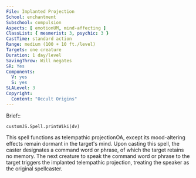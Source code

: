 ```yaml
---
File: Implanted Projection
School: enchantment
Subschool: compulsion
Aspects: [ emotionUM, mind-affecting ]
ClassList: { mesmerist: 3, psychic: 3 }
CastTime: standard action
Range: medium (100 + 10 ft./level)
Targets: one creature
Duration: 1 day/level
SavingThrow: Will negates
SR: Yes
Components:
  V: yes
  S: yes
SLALevel: 3
Copyright:
  Content: "Occult Origins"
---
```

Brief:: 

```dataviewjs
customJS.Spell.printWiki(dv)
```

This spell functions as telempathic projectionOA, except its mood-altering effects remain dormant in the target's mind. Upon casting this spell, the caster designates a command word or phrase, of which the target retains no memory. The next creature to speak the command word or phrase to the target triggers the implanted telempathic projection, treating the speaker as the original spellcaster.
